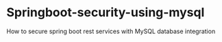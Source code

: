 # Springboot-security-using-mysql
How to secure spring boot rest services with MySQL database integration
